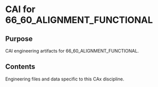 # CAI for 66_60_ALIGNMENT_FUNCTIONAL

## Purpose
CAI engineering artifacts for 66_60_ALIGNMENT_FUNCTIONAL.

## Contents
Engineering files and data specific to this CAx discipline.
